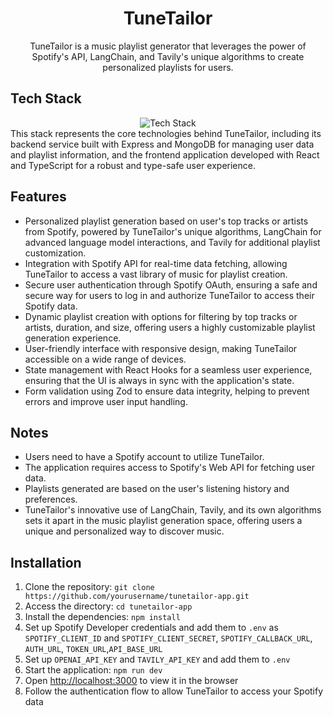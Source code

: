 <h1 align="center">
    TuneTailor
</h1>
<div align="center">
TuneTailor is a music playlist generator that leverages the power of Spotify's API, LangChain, and Tavily's unique algorithms to create personalized playlists for users.
</div>

## Tech Stack
<div align="center">
    <img src="https://skillicons.dev/icons?i=typescript,react,mongodb,express" alt="Tech Stack">
</div>
This stack represents the core technologies behind TuneTailor, including its backend service built with Express and MongoDB for managing user data and playlist information, and the frontend application developed with React and TypeScript for a robust and type-safe user experience.

## Features

- Personalized playlist generation based on user's top tracks or artists from Spotify, powered by TuneTailor's unique algorithms, LangChain for advanced language model interactions, and Tavily for additional playlist customization.
- Integration with Spotify API for real-time data fetching, allowing TuneTailor to access a vast library of music for playlist creation.
- Secure user authentication through Spotify OAuth, ensuring a safe and secure way for users to log in and authorize TuneTailor to access their Spotify data.
- Dynamic playlist creation with options for filtering by top tracks or artists, duration, and size, offering users a highly customizable playlist generation experience.
- User-friendly interface with responsive design, making TuneTailor accessible on a wide range of devices.
- State management with React Hooks for a seamless user experience, ensuring that the UI is always in sync with the application's state.
- Form validation using Zod to ensure data integrity, helping to prevent errors and improve user input handling.

## Notes
- Users need to have a Spotify account to utilize TuneTailor.
- The application requires access to Spotify's Web API for fetching user data.
- Playlists generated are based on the user's listening history and preferences.
- TuneTailor's innovative use of LangChain, Tavily, and its own algorithms sets it apart in the music playlist generation space, offering users a unique and personalized way to discover music.

## Installation

1. Clone the repository: `git clone https://github.com/yourusername/tunetailor-app.git`
2. Access the directory: `cd tunetailor-app`
3. Install the dependencies: `npm install`
4. Set up Spotify Developer credentials and add them to `.env` as `SPOTIFY_CLIENT_ID` and `SPOTIFY_CLIENT_SECRET`, `SPOTIFY_CALLBACK_URL`, `AUTH_URL`, `TOKEN_URL`,`API_BASE_URL`
5. Set up `OPENAI_API_KEY` and `TAVILY_API_KEY` and add them to `.env`
6. Start the application: `npm run dev`
7. Open [http://localhost:3000](http://localhost:3000) to view it in the browser
8. Follow the authentication flow to allow TuneTailor to access your Spotify data